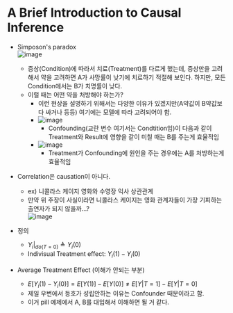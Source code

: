 # A Brief Introduction to Causal Inference
* Simposon's paradox<br>![image](https://github.com/Jiwon96/papers/assets/65645796/2282e93e-bb9e-470b-95e3-909eeda06060)
  * 증상(Condition)에 따라서 치료(Treatment)를 다르게 했는데, 증상만을 고려해서 약을 고려하면 A가 사망률이 낮기에 치료하기 적절해 보인다. 하지만, 모든 Condition에서는 B가 치명률이 낮다.
  * 이럴 때는 어떤 약을 처방해야 하는가?
    * 이런 현상을 설명하기 위해서는 다양한 이유가 있겠지만(A약값이 B약값보다 싸거나 등등) 여기에는 모델에 따라 고려되어야 함.
    * ![image](https://github.com/Jiwon96/papers/assets/65645796/8f3822d3-28a3-4e9f-9f73-03541f9830c0)
      * Confounding(교란 변수 여기서는 Condtition임)이 다음과 같이 Treatment와 Result에 영향을 같이 미칠 때는 B를 주는게 효율적임
    * ![image](https://github.com/Jiwon96/papers/assets/65645796/b0977f0d-717a-47cc-b005-47f7fe5a09ec)
      * Treatment가 Confounding에 원인을 주는 경우에는 A를 처방하는게 효율적임
 
* Correlation은 causation이 아니다.
  * ex) 니콜라스 케이지 영화와 수영장 익사 상관관계
  * 만약 위 주장이 사실이라면 니콜라스 케이지는 영화 관계자들이 가장 기피하는 출연자가 되지 않을까...?<br>![image](https://github.com/Jiwon96/papers/assets/65645796/e48c36f0-6b29-4a35-8929-b5268ae53c63)

* 정의
  * $Y_i | _{do (T=0) } \triangleq Y_i {(0)}$
  * Indivisual Treatment effect: $Y_i {(1)} - Y_i {(0)}$

* Average Treatment Effect (이해가 안되는 부분)
  * $E[Y_i {(1)} - Y_i {(0)}] = E[Y {(1)}] - E [Y{(0)}] \neq E[Y | T=1] - E [Y | T = 0]$
  * 제일 우변에서 등호가 성립안하는 이유는 Confounder 때문이라고 함.
  * 이거 pill 예제에서 A, B를 대입해서 이해하면 될 거 같다.
